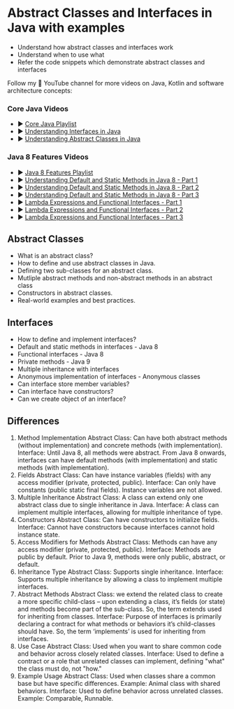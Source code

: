 # Abstract Classes and Interfaces in Java with examples


* Understand how abstract classes and interfaces work
* Understand when to use what
* Refer the code snippets which demonstrate abstract classes and interfaces

Follow my 🔴 YouTube channel for more videos on Java, Kotlin and software architecture concepts:
### Core Java Videos
* ▶ [ Core Java Playlist](https://www.youtube.com/playlist?list=PL0NAuwT3sREK2RpKdYhCM-7J9hoaPr9oY)
* ▶ [ Understanding Interfaces in Java](https://youtu.be/NZK5p3RIUic)
* ▶ [ Understanding Abstract Classes in Java](https://youtu.be/5L4U87By3_Y)

### Java 8 Features Videos
* ▶ [ Java 8 Features Playlist](https://www.youtube.com/playlist?list=PL0NAuwT3sREIpmVKgApk2vauQ4zWAenen)
* ▶ [ Understanding Default and Static Methods in Java 8 - Part 1](https://youtu.be/meFi5pR-Y4w)
* ▶ [ Understanding Default and Static Methods in Java 8 - Part 2](https://youtu.be/0RbiKB3t0Qk)
* ▶ [ Understanding Default and Static Methods in Java 8 - Part 3](https://youtu.be/xq3vbXNPnac)
* ▶ [ Lambda Expressions and Functional Interfaces - Part 1](https://youtu.be/ywr5Ojc2sBA)
* ▶ [ Lambda Expressions and Functional Interfaces - Part 2](https://youtu.be/yRagq3IAgVo)
* ▶ [ Lambda Expressions and Functional Interfaces - Part 3](https://youtu.be/9JhCJ73kvmM)


## Abstract Classes
* What is an abstract class?
* How to define and use abstract classes in Java.
* Defining two sub-classes for an abstract class.
* Mutliple abstract methods and non-abstract methods in an abstract class
* Constructors in abstract classes.
* Real-world examples and best practices.


## Interfaces
* How to define and implement interfaces?
* Default and static methods in interfaces - Java 8
* Functional interfaces - Java 8
* Private methods - Java 9
* Multiple inheritance with interfaces
* Anonymous implementation of interfaces - Anonymous classes
* Can interface store member variables?
* Can interface have constructors?
* Can we create object of an interface?

## Differences
1. Method Implementation
   Abstract Class: Can have both abstract methods (without implementation) and concrete methods (with implementation).
   Interface: Until Java 8, all methods were abstract. From Java 8 onwards, interfaces can have default methods (with implementation) and static methods (with implementation).
2. Fields
   Abstract Class: Can have instance variables (fields) with any access modifier (private, protected, public).
   Interface: Can only have constants (public static final fields). Instance variables are not allowed.
3. Multiple Inheritance
   Abstract Class: A class can extend only one abstract class due to single inheritance in Java.
   Interface: A class can implement multiple interfaces, allowing for multiple inheritance of type.
4. Constructors
   Abstract Class: Can have constructors to initialize fields.
   Interface: Cannot have constructors because interfaces cannot hold instance state.
5. Access Modifiers for Methods
   Abstract Class: Methods can have any access modifier (private, protected, public).
   Interface: Methods are public by default. Prior to Java 9, methods were only public, abstract, or default.
6. Inheritance Type
   Abstract Class: Supports single inheritance.
   Interface: Supports multiple inheritance by allowing a class to implement multiple interfaces.
7. Abstract Methods
   Abstract Class: we extend the related class to create a more specific child-class – upon extending a class, it’s fields (or state) and methods become part of the sub-class. 
                   So, the term extends used for inheriting from classes.
   Interface: Purpose of interfaces is primarily declaring a contract for what methods or behaviors it’s child-classes should have. 
              So, the term ‘implements’ is used for inheriting from interfaces.
8. Use Case
   Abstract Class: Used when you want to share common code and behavior across closely related classes.
   Interface: Used to define a contract or a role that unrelated classes can implement, defining "what" the class must do, not "how."
9. Example Usage
   Abstract Class: Used when classes share a common base but have specific differences. Example: Animal class with shared behaviors.
   Interface: Used to define behavior across unrelated classes. Example: Comparable, Runnable.